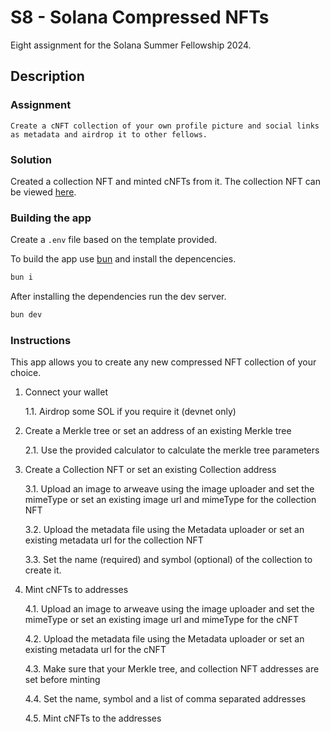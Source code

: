 # S8 - Solana Compressed NFTs

Eight assignment for the Solana Summer Fellowship 2024.

## Description

### Assignment

```
Create a cNFT collection of your own profile picture and social links as metadata and airdrop it to other fellows.
```

### Solution

Created a collection NFT and minted cNFTs from it. The collection NFT can be viewed [here](https://explorer.solana.com/address/6MGjmJZjMxJCy3Pxqt7C3CGvGWmYXfspmzuZf2cGWMXz).

### Building the app

Create a `.env` file based on the template provided.

To build the app use [bun](https://bun.sh/) and install the depencencies.

```bash
bun i
```

After installing the dependencies run the dev server.

```bash
bun dev
```

### Instructions

This app allows you to create any new compressed NFT collection of your choice.

1. Connect your wallet

   1.1. Airdrop some SOL if you require it (devnet only)

2. Create a Merkle tree or set an address of an existing Merkle tree

   2.1. Use the provided calculator to calculate the merkle tree parameters

3. Create a Collection NFT or set an existing Collection address

   3.1. Upload an image to arweave using the image uploader and set the mimeType or set an existing image url and mimeType for the collection NFT

   3.2. Upload the metadata file using the Metadata uploader or set an existing metadata url for the collection NFT

   3.3. Set the name (required) and symbol (optional) of the collection to create it.

4. Mint cNFTs to addresses

   4.1. Upload an image to arweave using the image uploader and set the mimeType or set an existing image url and mimeType for the cNFT

   4.2. Upload the metadata file using the Metadata uploader or set an existing metadata url for the cNFT

   4.3. Make sure that your Merkle tree, and collection NFT addresses are set before minting

   4.4. Set the name, symbol and a list of comma separated addresses

   4.5. Mint cNFTs to the addresses
